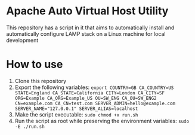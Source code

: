 # Apache Auto Virtual Host Utility
This repository has a script in it that aims to automatically install and automatically configure LAMP stack on a Linux machine for local development

# How to use
1. Clone this repository
2. Export the following variables:
`export COUNTRY=GB CA_COUNTRY=US STATE=England CA_STATE=California CITY=London CA_CITY=SF ORG=Example CA_ORG=Example_US OU=SW_ENG CA_OU=SW_ENG2 CN=example.com CA_CN=test.com SERVER_ADMIN=hello@example.com SERVER_NAME="127.0.0.1" SERVER_ALIAS=localhost`
3. Make the script executable:
`sudo chmod +x run.sh`
4. Run the script as root while preserving the environment variables:
`sudo -E ./run.sh`